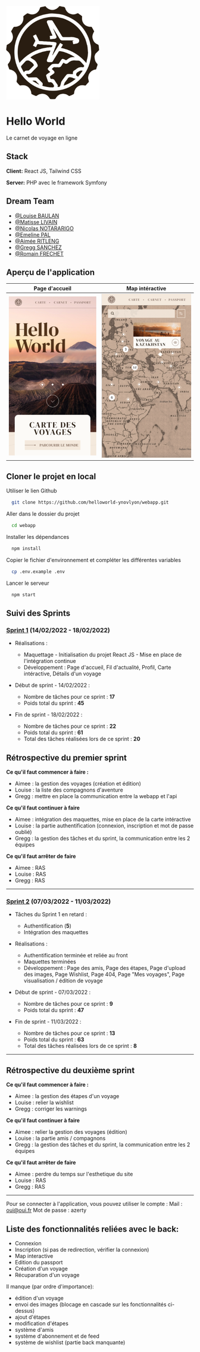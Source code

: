 
<img src="./src/assets/images/logo.svg" width="250" height="250">

# Hello World

Le carnet de voyage en ligne
## Stack

**Client:** React JS, Tailwind CSS

**Server:** PHP avec le framework Symfony


## Dream Team

- [@Louise BAULAN](https://github.com/Fayaah)
- [@Matisse LIVAIN](https://github.com/MLivain)
- [@Nicolas NOTARARIGO](https://github.com/Neerfix)
- [@Emeline PAL](https://github.com/emelinepal)
- [@Aimée RITLENG](https://github.com/Aimee-RTLNG)
- [@Gregg SANCHEZ](https://github.com/Arty3P)
- [@Romain FRECHET](https://github.com/Hikari-rom)


## Aperçu de l'application

|                     Page d'accueil                     |                    Map intéractive                    |
|:------------------------------------------------------:|:-----------------------------------------------------:|
| ![App Screenshot](./src/assets/images/readme/home.png) | ![App Screenshot](./src/assets/images/readme/map.png) |

## Cloner le projet en local

Utiliser le lien Github

```bash
  git clone https://github.com/helloworld-ynovlyon/webapp.git
```

Aller dans le dossier du projet

```bash
  cd webapp
```

Installer les dépendances

```bash
  npm install
```

Copier le fichier d'environnement et compléter les différentes variables

```bash
  cp .env.example .env
```

Lancer le serveur

```bash
  npm start
```


## Suivi des Sprints

### [Sprint 1](https://github.com/helloworld-ynovlyon/webapp/milestone/1) (14/02/2022 - 18/02/2022)

- Réalisations :
  - Maquettage - Initialisation du projet React JS - Mise en place de l'intégration continue
  - Développement : Page d'accueil, Fil d'actualité, Profil, Carte intéractive, Détails d'un voyage


- Début de sprint - 14/02/2022 :
  - Nombre de tâches pour ce sprint : **17**
  - Poids total du sprint : **45**


- Fin de sprint - 18/02/2022 :
  - Nombre de tâches pour ce sprint : **22**
  - Poids total du sprint : **61**
  - Total des tâches réalisées lors de ce sprint : **20**

## Rétrospective du premier sprint

**Ce qu'il faut commencer à faire :**
- Aimee : la gestion des voyages (création et édition)
- Louise : la liste des compagnons d'aventure
- Gregg : mettre en place la communication entre la webapp et l'api

**Ce qu'il faut continuer à faire**
- Aimee : intégration des maquettes, mise en place de la carte intéractive
- Louise : la partie authentification (connexion, inscription et mot de passe oublié)
- Gregg : la gestion des tâches et du sprint, la communication entre les 2 équipes

**Ce qu'il faut arrêter de faire**
- Aimee : RAS
- Louise : RAS
- Gregg : RAS

--- ---

### [Sprint 2](https://github.com/helloworld-ynovlyon/webapp/milestone/2) (07/03/2022 - 11/03/2022)

- Tâches du Sprint 1 en retard :
  - Authentification (**5**)
  - Intégration des maquettes

- Réalisations :
  - Authentification terminée et reliée au front
  - Maquettes terminées
  - Développement : Page des amis, Page des étapes, Page d'upload des images, Page Wishlist, Page 404, Page "Mes voyages", Page visualisation / édition de voyage

- Début de sprint - 07/03/2022 :
  - Nombre de tâches pour ce sprint : **9**
  - Poids total du sprint : **47**

- Fin de sprint - 11/03/2022 :
  - Nombre de tâches pour ce sprint : **13**
  - Poids total du sprint : **63**
  - Total des tâches réalisées lors de ce sprint : **8**

--- ---

## Rétrospective du deuxième sprint

**Ce qu'il faut commencer à faire :**
- Aimee : la gestion des étapes d'un voyage
- Louise : relier la wishlist
- Gregg : corriger les warnings 

**Ce qu'il faut continuer à faire**
- Aimee : relier la gestion des voyages (édition)
- Louise : la partie amis / compagnons
- Gregg : la gestion des tâches et du sprint, la communication entre les 2 équipes

**Ce qu'il faut arrêter de faire**
- Aimee : perdre du temps sur l'esthetique du site
- Louise : RAS
- Gregg : RAS

---- 

Pour se connecter à l'application, vous pouvez utiliser le compte :
Mail : oui@oui.fr
Mot de passe : azerty

## Liste des fonctionnalités reliées avec le back: 
- Connexion
- Inscription (si pas de redirection, vérifier la connexion)
- Map interactive
- Edition du passport 
- Création d'un voyage
- Récuparation d'un voyage

Il manque (par ordre d'importance):
- édition d'un voyage
- envoi des images (blocage en cascade sur les fonctionnalités ci-dessus)
- ajout d'étapes
- modification d'étapes
- système d'amis
- système d'abonnement et de feed
- système de wishlist (partie back manquante)